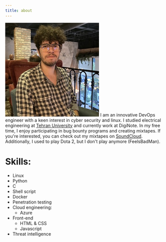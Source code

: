 ```yaml
---
title: about
---
```

![Xai](/images/Xai.jpeg)
I am an innovative DevOps engineer with a keen interest in cyber security and linux. I studied electrical engineering at [Tehran University](https://ut.ac.ir) and currently work at DigiNote.
In my free time, I enjoy participating in bug bounty programs and creating mixtapes. If you're interested, you can check out my mixtapes on [SoundCloud](https://soundcloud.com/xaiq).
Additionally, I used to play Dota 2, but I don't play anymore (FeelsBadMan).

# Skills:
* Linux
* Python
* C
* Shell script
* Docker
* Penetration testing
* Cloud engineering:
   * Azure
* Front-end
   * HTML & CSS
   * Javascript
* Threat intelligence 



